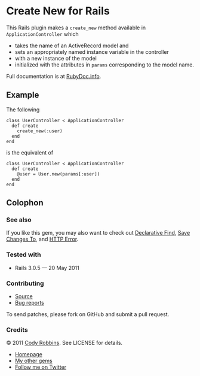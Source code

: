 Create New for Rails
=======================

This Rails plugin makes a `create_new` method available in `ApplicationController` which

* takes the name of an ActiveRecord model and
* sets an appropriately named instance variable in the controller
* with a new instance of the model
* initialized with the attributes in `params` corresponding to the model name.

Full documentation is at [RubyDoc.info](http://rubydoc.info/gems/create-new).

Example
-------

The following

    class UserController < ApplicationController
      def create
        create_new(:user)
      end
    end

is the equivalent of

    class UserController < ApplicationController
      def create
        @user = User.new(params[:user])
      end
    end

Colophon
--------

### See also

If you like this gem, you may also want to check out [Declarative Find](http://codyrobbins.com/software/declarative-find), [Save Changes To](http://codyrobbins.com/software/save-changes-to), and  [HTTP Error](http://codyrobbins.com/software/http-error).

### Tested with

* Rails 3.0.5 — 20 May 2011

### Contributing

* [Source](https://github.com/codyrobbins/create-new)
* [Bug reports](https://github.com/codyrobbins/create-new/issues)

To send patches, please fork on GitHub and submit a pull request.

### Credits

© 2011 [Cody Robbins](http://codyrobbins.com/). See LICENSE for details.

* [Homepage](http://codyrobbins.com/software/create-new)
* [My other gems](http://codyrobbins.com/software#gems)
* [Follow me on Twitter](http://twitter.com/codyrobbins)